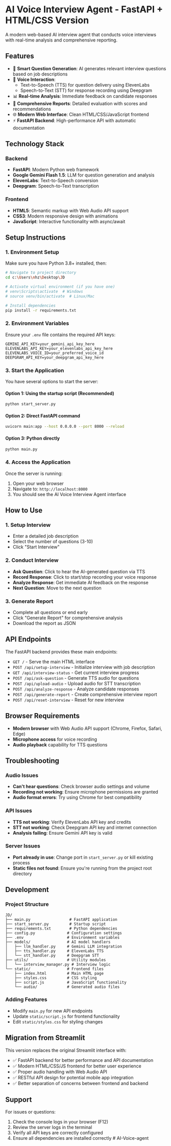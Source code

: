 # AI Voice Interview Agent - FastAPI + HTML/CSS Version

A modern web-based AI interview agent that conducts voice interviews with real-time analysis and comprehensive reporting.

## Features

- 🎯 **Smart Question Generation**: AI generates relevant interview questions based on job descriptions
- 🎤 **Voice Interaction**: 
  - Text-to-Speech (TTS) for question delivery using ElevenLabs
  - Speech-to-Text (STT) for response recording using Deepgram
- 📊 **Real-time Analysis**: Immediate feedback on candidate responses
- 📝 **Comprehensive Reports**: Detailed evaluation with scores and recommendations
- 🌐 **Modern Web Interface**: Clean HTML/CSS/JavaScript frontend
- ⚡ **FastAPI Backend**: High-performance API with automatic documentation

## Technology Stack

### Backend
- **FastAPI**: Modern Python web framework
- **Google Gemini Flash 1.5**: LLM for question generation and analysis
- **ElevenLabs**: Text-to-Speech conversion
- **Deepgram**: Speech-to-Text transcription

### Frontend
- **HTML5**: Semantic markup with Web Audio API support
- **CSS3**: Modern responsive design with animations
- **JavaScript**: Interactive functionality with async/await

## Setup Instructions

### 1. Environment Setup

Make sure you have Python 3.8+ installed, then:

```bash
# Navigate to project directory
cd c:\Users\nhz\Desktop\JD

# Activate virtual environment (if you have one)
# venv\Scripts\activate  # Windows
# source venv/bin/activate  # Linux/Mac

# Install dependencies
pip install -r requirements.txt
```

### 2. Environment Variables

Ensure your `.env` file contains the required API keys:

```env
GEMINI_API_KEY=your_gemini_api_key_here
ELEVENLABS_API_KEY=your_elevenlabs_api_key_here
ELEVENLABS_VOICE_ID=your_preferred_voice_id
DEEPGRAM_API_KEY=your_deepgram_api_key_here
```

### 3. Start the Application

You have several options to start the server:

#### Option 1: Using the startup script (Recommended)
```bash
python start_server.py
```

#### Option 2: Direct FastAPI command
```bash
uvicorn main:app --host 0.0.0.0 --port 8000 --reload
```

#### Option 3: Python directly
```bash
python main.py
```

### 4. Access the Application

Once the server is running:

1. Open your web browser
2. Navigate to: `http://localhost:8000`
3. You should see the AI Voice Interview Agent interface

## How to Use

### 1. Setup Interview
- Enter a detailed job description
- Select the number of questions (3-10)
- Click "Start Interview"

### 2. Conduct Interview
- **Ask Question**: Click to hear the AI-generated question via TTS
- **Record Response**: Click to start/stop recording your voice response
- **Analyze Response**: Get immediate AI feedback on the response
- **Next Question**: Move to the next question

### 3. Generate Report
- Complete all questions or end early
- Click "Generate Report" for comprehensive analysis
- Download the report as JSON

## API Endpoints

The FastAPI backend provides these main endpoints:

- `GET /` - Serve the main HTML interface
- `POST /api/setup-interview` - Initialize interview with job description
- `GET /api/interview-status` - Get current interview progress
- `POST /api/ask-question` - Generate TTS audio for questions
- `POST /api/upload-audio` - Upload audio for STT transcription
- `POST /api/analyze-response` - Analyze candidate responses
- `POST /api/generate-report` - Create comprehensive interview report
- `POST /api/reset-interview` - Reset for new interview

## Browser Requirements

- **Modern browser** with Web Audio API support (Chrome, Firefox, Safari, Edge)
- **Microphone access** for voice recording
- **Audio playback** capability for TTS questions

## Troubleshooting

### Audio Issues
- **Can't hear questions**: Check browser audio settings and volume
- **Recording not working**: Ensure microphone permissions are granted
- **Audio format errors**: Try using Chrome for best compatibility

### API Issues
- **TTS not working**: Verify ElevenLabs API key and credits
- **STT not working**: Check Deepgram API key and internet connection
- **Analysis failing**: Ensure Gemini API key is valid

### Server Issues
- **Port already in use**: Change port in `start_server.py` or kill existing process
- **Static files not found**: Ensure you're running from the project root directory

## Development

### Project Structure
```
JD/
├── main.py                 # FastAPI application
├── start_server.py         # Startup script
├── requirements.txt        # Python dependencies
├── config.py              # Configuration settings
├── .env                   # Environment variables
├── models/                # AI model handlers
│   ├── llm_handler.py     # Gemini LLM integration
│   ├── tts_handler.py     # ElevenLabs TTS
│   └── stt_handler.py     # Deepgram STT
├── utils/                 # Utility modules
│   └── interview_manager.py # Interview logic
└── static/                # Frontend files
    ├── index.html         # Main HTML page
    ├── styles.css         # CSS styling
    ├── script.js          # JavaScript functionality
    └── audio/             # Generated audio files
```

### Adding Features
- Modify `main.py` for new API endpoints
- Update `static/script.js` for frontend functionality
- Edit `static/styles.css` for styling changes

## Migration from Streamlit

This version replaces the original Streamlit interface with:
- ✅ FastAPI backend for better performance and API documentation
- ✅ Modern HTML/CSS/JS frontend for better user experience
- ✅ Proper audio handling with Web Audio API
- ✅ RESTful API design for potential mobile app integration
- ✅ Better separation of concerns between frontend and backend

## Support

For issues or questions:
1. Check the console logs in your browser (F12)
2. Review the server logs in the terminal
3. Verify all API keys are correctly configured
4. Ensure all dependencies are installed correctly
#   A I - V o i c e - a g e n t  
 